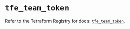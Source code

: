 # `tfe_team_token`

Refer to the Terraform Registry for docs: [`tfe_team_token`](https://registry.terraform.io/providers/hashicorp/tfe/0.69.0/docs/resources/team_token).
